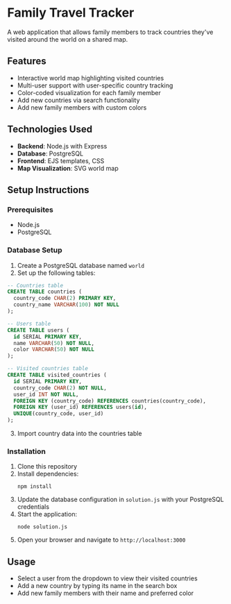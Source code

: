 # Family Travel Tracker

A web application that allows family members to track countries they've visited around the world on a shared map.

## Features

- Interactive world map highlighting visited countries
- Multi-user support with user-specific country tracking
- Color-coded visualization for each family member
- Add new countries via search functionality
- Add new family members with custom colors

## Technologies Used

- **Backend**: Node.js with Express
- **Database**: PostgreSQL
- **Frontend**: EJS templates, CSS
- **Map Visualization**: SVG world map

## Setup Instructions

### Prerequisites

- Node.js
- PostgreSQL

### Database Setup

1. Create a PostgreSQL database named `world`
2. Set up the following tables:

```sql
-- Countries table
CREATE TABLE countries (
  country_code CHAR(2) PRIMARY KEY,
  country_name VARCHAR(100) NOT NULL
);

-- Users table
CREATE TABLE users (
  id SERIAL PRIMARY KEY,
  name VARCHAR(50) NOT NULL,
  color VARCHAR(50) NOT NULL
);

-- Visited countries table
CREATE TABLE visited_countries (
  id SERIAL PRIMARY KEY,
  country_code CHAR(2) NOT NULL,
  user_id INT NOT NULL,
  FOREIGN KEY (country_code) REFERENCES countries(country_code),
  FOREIGN KEY (user_id) REFERENCES users(id),
  UNIQUE(country_code, user_id)
);
```

3. Import country data into the countries table

### Installation

1. Clone this repository
2. Install dependencies:
   ```
   npm install
   ```
3. Update the database configuration in `solution.js` with your PostgreSQL credentials
4. Start the application:
   ```
   node solution.js
   ```
5. Open your browser and navigate to `http://localhost:3000`

## Usage

- Select a user from the dropdown to view their visited countries
- Add a new country by typing its name in the search box
- Add new family members with their name and preferred color 
